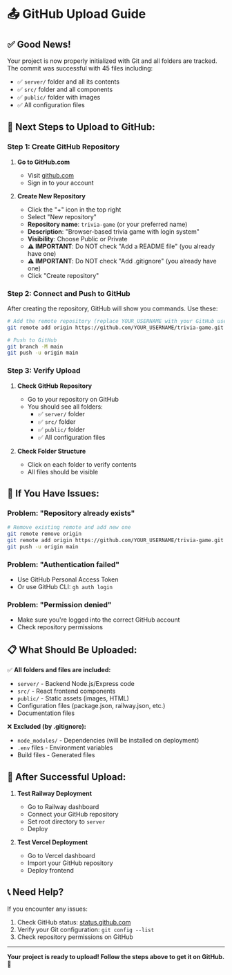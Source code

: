# 📤 GitHub Upload Guide

## ✅ **Good News!**
Your project is now properly initialized with Git and all folders are tracked. The commit was successful with 45 files including:
- ✅ `server/` folder and all its contents
- ✅ `src/` folder and all components
- ✅ `public/` folder with images
- ✅ All configuration files

## 🚀 **Next Steps to Upload to GitHub:**

### **Step 1: Create GitHub Repository**

1. **Go to GitHub.com**
   - Visit [github.com](https://github.com)
   - Sign in to your account

2. **Create New Repository**
   - Click the "+" icon in the top right
   - Select "New repository"
   - **Repository name**: `trivia-game` (or your preferred name)
   - **Description**: "Browser-based trivia game with login system"
   - **Visibility**: Choose Public or Private
   - **⚠️ IMPORTANT**: Do NOT check "Add a README file" (you already have one)
   - **⚠️ IMPORTANT**: Do NOT check "Add .gitignore" (you already have one)
   - Click "Create repository"

### **Step 2: Connect and Push to GitHub**

After creating the repository, GitHub will show you commands. Use these:

```bash
# Add the remote repository (replace YOUR_USERNAME with your GitHub username)
git remote add origin https://github.com/YOUR_USERNAME/trivia-game.git

# Push to GitHub
git branch -M main
git push -u origin main
```

### **Step 3: Verify Upload**

1. **Check GitHub Repository**
   - Go to your repository on GitHub
   - You should see all folders:
     - ✅ `server/` folder
     - ✅ `src/` folder  
     - ✅ `public/` folder
     - ✅ All configuration files

2. **Check Folder Structure**
   - Click on each folder to verify contents
   - All files should be visible

## 🔧 **If You Have Issues:**

### **Problem: "Repository already exists"**
```bash
# Remove existing remote and add new one
git remote remove origin
git remote add origin https://github.com/YOUR_USERNAME/trivia-game.git
git push -u origin main
```

### **Problem: "Authentication failed"**
- Use GitHub Personal Access Token
- Or use GitHub CLI: `gh auth login`

### **Problem: "Permission denied"**
- Make sure you're logged into the correct GitHub account
- Check repository permissions

## 📋 **What Should Be Uploaded:**

✅ **All folders and files are included:**
- `server/` - Backend Node.js/Express code
- `src/` - React frontend components
- `public/` - Static assets (images, HTML)
- Configuration files (package.json, railway.json, etc.)
- Documentation files

❌ **Excluded (by .gitignore):**
- `node_modules/` - Dependencies (will be installed on deployment)
- `.env` files - Environment variables
- Build files - Generated files

## 🎯 **After Successful Upload:**

1. **Test Railway Deployment**
   - Go to Railway dashboard
   - Connect your GitHub repository
   - Set root directory to `server`
   - Deploy

2. **Test Vercel Deployment**
   - Go to Vercel dashboard
   - Import your GitHub repository
   - Deploy frontend

## 📞 **Need Help?**

If you encounter any issues:
1. Check GitHub status: [status.github.com](https://status.github.com)
2. Verify your Git configuration: `git config --list`
3. Check repository permissions on GitHub

---

**Your project is ready to upload! Follow the steps above to get it on GitHub.** 🚀 